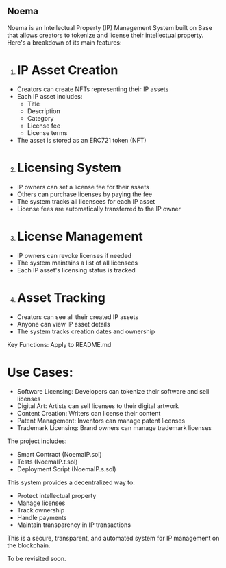 ## Noema

Noema is an Intellectual Property (IP) Management System built on Base that allows creators to tokenize and license their intellectual property. Here's a breakdown of its main features:

1. # IP Asset Creation
- Creators can create NFTs representing their IP assets
- Each IP asset includes:
    - Title
    - Description
    - Category
    - License fee
    - License terms
- The asset is stored as an ERC721 token (NFT)
  
2. # Licensing System
- IP owners can set a license fee for their assets
- Others can purchase licenses by paying the fee
- The system tracks all licensees for each IP asset
- License fees are automatically transferred to the IP owner

3. # License Management
- IP owners can revoke licenses if needed
- The system maintains a list of all licensees
- Each IP asset's licensing status is tracked

4. # Asset Tracking
- Creators can see all their created IP assets
- Anyone can view IP asset details
- The system tracks creation dates and ownership

Key Functions:
Apply to README.md



# Use Cases:
- Software Licensing: Developers can tokenize their software and sell licenses
- Digital Art: Artists can sell licenses to their digital artwork
- Content Creation: Writers can license their content
- Patent Management: Inventors can manage patent licenses
- Trademark Licensing: Brand owners can manage trademark licenses
  
The project includes:
- Smart Contract (NoemaIP.sol)
- Tests (NoemaIP.t.sol)
- Deployment Script (NoemaIP.s.sol)
  
This system provides a decentralized way to:
- Protect intellectual property
- Manage licenses
- Track ownership
- Handle payments
- Maintain transparency in IP transactions

This is a secure, transparent, and automated system for IP management on the blockchain.

To be revisited soon.
